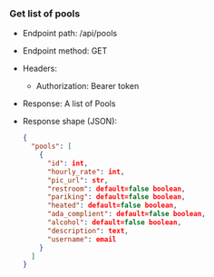 
### Get list of pools

* Endpoint path: /api/pools
* Endpoint method: GET

* Headers:
  * Authorization: Bearer token

* Response: A list of Pools
* Response shape (JSON):
    ```json
    {
      "pools": [
        {
          "id": int,
          "hourly_rate": int,
          "pic_url": str,
          "restroom": default=false boolean,
          "pariking": default=false boolean,
          "heated": default=false boolean,
          "ada_complient": default=false boolean,
          "alcohol": default=false boolean,
          "description": text,
          "username": email
        }
      ]
    }
    ```
